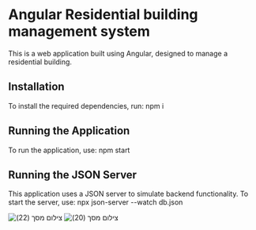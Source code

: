 # Angular Residential building management system

This is a web application built using Angular, designed to manage a residential building.

## Installation
To install the required dependencies, run: npm i

## Running the Application
To run the application, use: npm start

## Running the JSON Server
This application uses a JSON server to simulate backend functionality. To start the server, use:
npx json-server --watch db.json

![‏‏צילום מסך (22)](https://user-images.githubusercontent.com/87603302/196771896-73d15b44-ba76-424d-a5ea-30a14a1d168b.png)
![‏‏צילום מסך (20)](https://user-images.githubusercontent.com/87603302/196771996-07b5ebfb-4304-43b3-8275-e90ad7a9da55.png)


